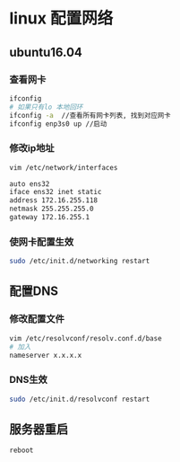 # linux 配置网络

## ubuntu16.04
### 查看网卡
```bash
ifconfig
# 如果只有lo 本地回环
ifconfig -a  //查看所有网卡列表, 找到对应网卡
ifconfig enp3s0 up //启动
```
### 修改ip地址
```bash
vim /etc/network/interfaces

auto ens32
iface ens32 inet static
address 172.16.255.118
netmask 255.255.255.0
gateway 172.16.255.1
```
### 使网卡配置生效
```bash
sudo /etc/init.d/networking restart
```

## 配置DNS
### 修改配置文件
```bash
vim /etc/resolvconf/resolv.conf.d/base
# 加入
nameserver x.x.x.x
```
### DNS生效
```bash
sudo /etc/init.d/resolvconf restart
```

## 服务器重启
```bash
reboot
```
